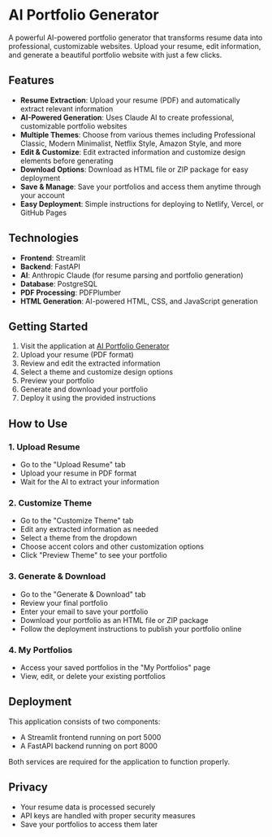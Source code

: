 # AI Portfolio Generator

A powerful AI-powered portfolio generator that transforms resume data into professional, customizable websites. Upload your resume, edit information, and generate a beautiful portfolio website with just a few clicks.

## Features

- **Resume Extraction**: Upload your resume (PDF) and automatically extract relevant information
- **AI-Powered Generation**: Uses Claude AI to create professional, customizable portfolio websites
- **Multiple Themes**: Choose from various themes including Professional Classic, Modern Minimalist, Netflix Style, Amazon Style, and more
- **Edit & Customize**: Edit extracted information and customize design elements before generating
- **Download Options**: Download as HTML file or ZIP package for easy deployment
- **Save & Manage**: Save your portfolios and access them anytime through your account
- **Easy Deployment**: Simple instructions for deploying to Netlify, Vercel, or GitHub Pages

## Technologies

- **Frontend**: Streamlit
- **Backend**: FastAPI
- **AI**: Anthropic Claude (for resume parsing and portfolio generation)
- **Database**: PostgreSQL
- **PDF Processing**: PDFPlumber
- **HTML Generation**: AI-powered HTML, CSS, and JavaScript generation

## Getting Started

1. Visit the application at [AI Portfolio Generator](https://your-deploy-url.replit.app)
2. Upload your resume (PDF format)
3. Review and edit the extracted information
4. Select a theme and customize design options
5. Preview your portfolio
6. Generate and download your portfolio
7. Deploy it using the provided instructions

## How to Use

### 1. Upload Resume

- Go to the "Upload Resume" tab
- Upload your resume in PDF format
- Wait for the AI to extract your information

### 2. Customize Theme

- Go to the "Customize Theme" tab
- Edit any extracted information as needed
- Select a theme from the dropdown
- Choose accent colors and other customization options
- Click "Preview Theme" to see your portfolio

### 3. Generate & Download

- Go to the "Generate & Download" tab
- Review your final portfolio
- Enter your email to save your portfolio
- Download your portfolio as an HTML file or ZIP package
- Follow the deployment instructions to publish your portfolio online

### 4. My Portfolios

- Access your saved portfolios in the "My Portfolios" page
- View, edit, or delete your existing portfolios

## Deployment

This application consists of two components:
- A Streamlit frontend running on port 5000
- A FastAPI backend running on port 8000

Both services are required for the application to function properly.

## Privacy

- Your resume data is processed securely
- API keys are handled with proper security measures
- Save your portfolios to access them later